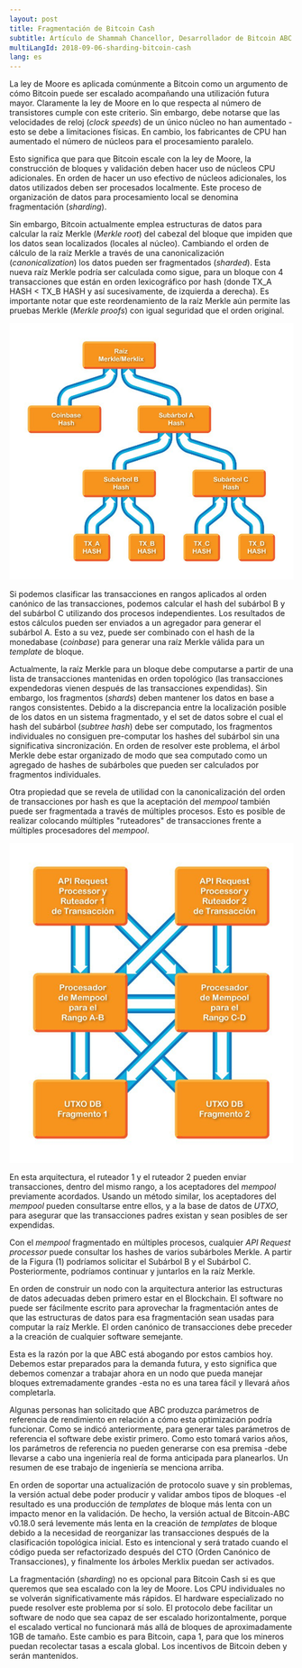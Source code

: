 ```yaml
---
layout: post
title: Fragmentación de Bitcoin Cash
subtitle: Artículo de Shammah Chancellor, Desarrollador de Bitcoin ABC
multiLangId: 2018-09-06-sharding-bitcoin-cash
lang: es
---
```


La ley de Moore es aplicada comúnmente a Bitcoin como un argumento de cómo Bitcoin puede ser escalado acompañando una utilización futura mayor. Claramente la ley de Moore en lo que respecta al número de transistores cumple con este criterio. Sin embargo, debe notarse que las velocidades de reloj (*clock speeds*) de un único núcleo no han aumentado -esto se debe a limitaciones físicas. En cambio, los fabricantes de CPU han aumentado el número de núcleos para el procesamiento paralelo.

Esto significa que para que Bitcoin escale con la ley de Moore, la construcción de bloques y validación deben hacer uso de núcleos CPU adicionales. En orden de hacer un uso efectivo de núcleos adicionales, los datos utilizados deben ser procesados localmente. Este proceso de organización de datos para procesamiento local se denomina fragmentación (*sharding*).

Sin embargo, Bitcoin actualmente emplea estructuras de datos para calcular la raíz Merkle (*Merkle root*) del cabezal del bloque que impiden que los datos sean localizados (locales al núcleo). Cambiando el orden de cálculo de la raíz Merkle a través de una canonicalización (*canonicalization*) los datos pueden ser fragmentados (*sharded*). Esta nueva raíz Merkle podría ser calculada como sigue, para un bloque con 4 transacciones que están en orden lexicográfico por hash (donde TX_A HASH < TX_B HASH y así sucesivamente, de izquierda a derecha). Es importante notar que este reordenamiento de la raíz Merkle aún permite las pruebas Merkle (*Merkle proofs*) con igual seguridad que el orden original.

![Visualización del cálculo de la raíz Merkle/Merklix](/img/merklix-root-calculation-es.png "Figura 1. Visualización del cálculo de la raíz Merkle/Merklix")

Si podemos clasificar las transacciones en rangos aplicados al orden canónico de las transacciones, podemos calcular el hash del subárbol B y del subárbol C utilizando dos procesos independientes. Los resultados de estos cálculos pueden ser enviados a un agregador para generar el subárbol A. Esto a su vez, puede ser combinado con el hash de la monedabase (*coinbase*) para generar una raíz Merkle válida para un *template* de bloque.

Actualmente, la raíz Merkle para un bloque debe computarse a partir de una lista de transacciones mantenidas en orden topológico (las transacciones expendedoras vienen después de las transacciones expendidas). Sin embargo, los fragmentos (*shards*) deben mantener los datos en base a rangos consistentes. Debido a la discrepancia entre la localización posible de los datos en un sistema fragmentado, y el set de datos sobre el cual el hash del subárbol (*subtree hash*) debe ser computado, los fragmentos individuales no consiguen pre-computar los hashes del subárbol sin una significativa sincronización. En orden de resolver este problema, el árbol Merkle debe estar organizado de modo que sea computado como un agregado de hashes de subárboles que pueden ser calculados por fragmentos individuales.

Otra propiedad que se revela de utilidad con la canonicalización del orden de transacciones por hash es que la aceptación del *mempool* también puede ser fragmentada a través de múltiples procesos. Esto es posible de realizar colocando múltiples "ruteadores" de transacciones frente a múltiples procesadores del *mempool*.

![Ejemplo ilustrativo de la potencial arquitectura paralela de aceptación del mempool](/img/parallel-mempool-acceptance-es.png "Figura 2. Ejemplo ilustrativo de la potencial arquitectura paralela de aceptación del mempool")

En esta arquitectura, el ruteador 1 y el ruteador 2 pueden enviar transacciones, dentro del mismo rango, a los aceptadores del *mempool* previamente acordados. Usando un método similar, los aceptadores del *mempool* pueden consultarse entre ellos, y a la base de datos de *UTXO*, para asegurar que las transacciones padres existan y sean posibles de ser expendidas.

Con el *mempool* fragmentado en múltiples procesos, cualquier *API Request processor* puede consultar los hashes de varios subárboles Merkle. A partir de la Figura (1) podríamos solicitar el Subárbol B y el Subárbol C. Posteriormente, podríamos continuar y juntarlos en la raíz Merkle.

En orden de construir un nodo con la arquitectura anterior las estructuras de datos adecuadas deben primero estar en el Blockchain. El software no puede ser fácilmente escrito para aprovechar la fragmentación antes de que las estructuras de datos para esa fragmentación sean usadas para computar la raíz Merkle. El orden canónico de transacciones debe preceder a la creación de cualquier software semejante.

Esta es la razón por la que ABC está abogando por estos cambios hoy. Debemos estar preparados para la demanda futura, y esto significa que debemos comenzar a trabajar ahora en un nodo que pueda manejar bloques extremadamente grandes -esta no es una tarea fácil y llevará años completarla.

Algunas personas han solicitado que ABC produzca parámetros de referencia de rendimiento en relación a cómo esta optimización podría funcionar. Como se indicó anteriormente, para generar tales parámetros de referencia el software debe existir primero. Como esto tomará varios años, los parámetros de referencia no pueden generarse con esa premisa -debe llevarse a cabo una ingeniería real de forma anticipada para planearlos. Un resumen de ese trabajo de ingeniería se menciona arriba.

En orden de soportar una actualización de protocolo suave y sin problemas, la versión actual debe poder producir y validar ambos tipos de bloques -el resultado es una producción de *templates* de bloque más lenta con un impacto menor en la validación. De hecho, la versión actual de Bitcoin-ABC v0.18.0 será levemente más lenta en la creación de *templates* de bloque debido a la necesidad de reorganizar las transacciones después de la clasificación topológica inicial. Esto es intencional y será tratado cuando el código pueda ser refactorizado después del CTO (Orden Canónico de Transacciones), y finalmente los árboles Merklix puedan ser activados.

La fragmentación (*sharding*) no es opcional para Bitcoin Cash si es que queremos que sea escalado con la ley de Moore. Los CPU individuales no se volverán significativamente más rápidos. El hardware especializado no puede resolver este problema por sí solo. El protocolo debe facilitar un software de nodo que sea capaz de ser escalado horizontalmente, porque el escalado vertical no funcionará más allá de bloques de aproximadamente 1GB de tamaño. Este cambio es para Bitcoin, capa 1, para que los mineros puedan recolectar tasas a escala global. Los incentivos de Bitcoin deben y serán mantenidos.
